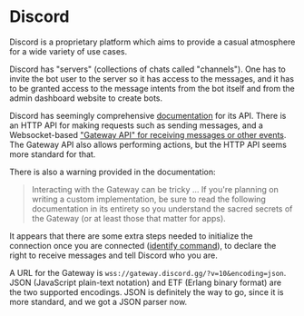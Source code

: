 # Discord

Discord is a proprietary platform which aims to provide a casual atmosphere for a wide variety of use cases.

Discord has "servers" (collections of chats called "channels"). One has to invite the bot user to the server so it has access to the messages, and it has to be granted access to the message intents from the bot itself and from the admin dashboard website to create bots.

Discord has seemingly comprehensive [documentation](https://discord.com/developers/docs/reference) for its API. There is an HTTP API for making requests such as sending messages, and a Websocket-based ["Gateway API" for receiving messages or other events]((https://discord.com/developers/docs/events/gateway)). The Gateway API also allows performing actions, but the HTTP API seems more standard for that.

There is also a warning provided in the documentation:

> Interacting with the Gateway can be tricky ... If you're planning on writing a custom implementation, be sure to read the following documentation in its entirety so you understand the sacred secrets of the Gateway (or at least those that matter for apps).

It appears that there are some extra steps needed to initialize the connection once you are connected ([identify command](https://discord.com/developers/docs/events/gateway#identifying)), to declare the right to receive messages and tell Discord who you are.

A URL for the Gateway is `wss://gateway.discord.gg/?v=10&encoding=json`. JSON (JavaScript plain-text notation) and ETF (Erlang binary format) are the two supported encodings. JSON is definitely the way to go, since it is more standard, and we got a JSON parser now.